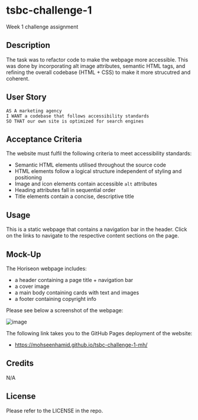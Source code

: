 # tsbc-challenge-1

Week 1 challenge assignment

## Description

The task was to refactor code to make the webpage more accessible. This was done by incorporating alt image attributes, semantic HTML tags, and refining the overall codebase (HTML + CSS) to make it more strucutred and coherent.

## User Story

```
AS A marketing agency
I WANT a codebase that follows accessibility standards
SO THAT our own site is optimized for search engines
```

## Acceptance Criteria

The website must fulfil the following criteria to meet accessibility standards:

- Semantic HTML elements utilised throughout the source code
- HTML elements follow a logical structure independent of styling and positioning
- Image and icon elements contain accessible `alt` attributes
- Heading attributes fall in sequential order
- Title elements contain a concise, descriptive title

## Usage

This is a static webpage that contains a navigation bar in the header. Click on the links to navigate to the respective content sections on the page.

## Mock-Up

The Horiseon webpage includes:

- a header containing a page title + navigation bar
- a cover image
- a main body containing cards with text and images
- a footer containing copyright info

Please see below a screenshot of the webpage:

![image](https://user-images.githubusercontent.com/116577227/206913582-46e32736-f4be-4b39-a543-f3b38f9197a6.png)

The following link takes you to the GitHub Pages deployment of the website:

- https://mohseenhamid.github.io/tsbc-challenge-1-mh/

## Credits

N/A

## License

Please refer to the LICENSE in the repo.
